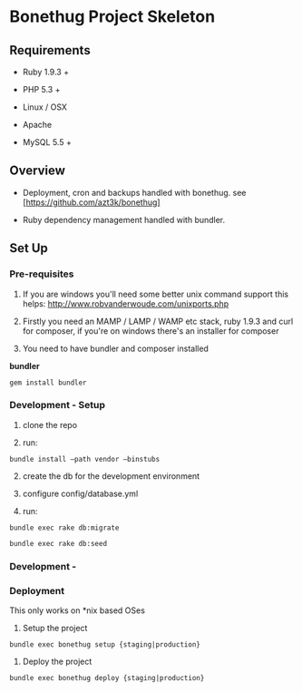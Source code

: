Bonethug Project Skeleton
=========================



Requirements
------------

-   Ruby 1.9.3 +

-   PHP 5.3 +

-   Linux / OSX

-   Apache

-   MySQL 5.5 +



Overview
--------

-  	Deployment, cron and backups handled with bonethug. see [https://github.com/azt3k/bonethug]

-   Ruby dependency management handled with bundler.



Set Up
------



### Pre-requisites



1.  If you are windows you'll need some better unix command support this helps:
    http://www.robvanderwoude.com/unixports.php

2.  Firstly you need an MAMP / LAMP / WAMP etc stack, ruby 1.9.3 and curl for
    composer, if you're on windows there's an installer for composer

3.  You need to have bundler and composer installed



**bundler**

`gem install bundler`



### Development - Setup



1.  clone the repo

2.  run:

`bundle install –path vendor –binstubs`

2.  create the db for the development environment

4.  configure config/database.yml

3.  run:

`bundle exec rake db:migrate`

`bundle exec rake db:seed`



### Development - 




### Deployment



This only works on \*nix based OSes



1.  Setup the project

`bundle exec bonethug setup {staging|production}`



1.  Deploy the project

`bundle exec bonethug deploy {staging|production}`




